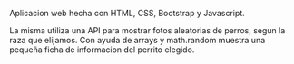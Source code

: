 Aplicacion web hecha con HTML, CSS, Bootstrap y Javascript.

La misma utiliza una API para mostrar fotos aleatorias de perros, segun la raza que elijamos. Con ayuda de arrays y math.random muestra una pequeña ficha de informacion del perrito elegido.
